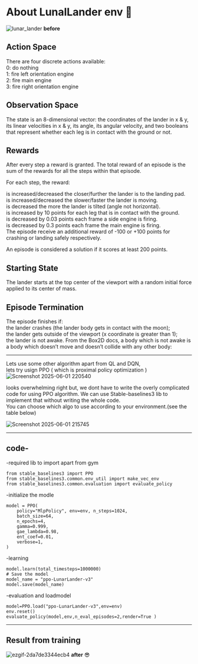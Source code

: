 # About LunalLander env 🚀
![lunar_lander](https://github.com/user-attachments/assets/89206e29-eee2-43ce-8245-c67d793d1515) **before**

## Action Space
There are four discrete actions available:  
0: do nothing  
1: fire left orientation engine  
2: fire main engine  
3: fire right orientation engine  

## Observation Space
The state is an 8-dimensional vector: the coordinates of the lander in x & y, its linear velocities in x & y, its angle, its angular velocity, and two booleans that represent whether each leg is in contact with the ground or not.

## Rewards
After every step a reward is granted. The total reward of an episode is the sum of the rewards for all the steps within that episode.  

For each step, the reward:  

is increased/decreased the closer/further the lander is to the landing pad.  
is increased/decreased the slower/faster the lander is moving.  
is decreased the more the lander is tilted (angle not horizontal).  
is increased by 10 points for each leg that is in contact with the ground.  
is decreased by 0.03 points each frame a side engine is firing.  
is decreased by 0.3 points each frame the main engine is firing.  
The episode receive an additional reward of -100 or +100 points for crashing or landing safely respectively.  

An episode is considered a solution if it scores at least 200 points.  

## Starting State  
The lander starts at the top center of the viewport with a random initial force applied to its center of mass.  

## Episode Termination   
The episode finishes if:  
the lander crashes (the lander body gets in contact with the moon);  
the lander gets outside of the viewport (x coordinate is greater than 1);  
the lander is not awake. From the Box2D docs, a body which is not awake is a body which doesn’t move and doesn’t collide with any other body:  

---
Lets use some other algorithm apart from QL and DQN,  
lets try usign PPO ( which is proximal policy optimization )
![Screenshot 2025-06-01 220540](https://github.com/user-attachments/assets/9b7683df-1acb-4ec1-a80e-34c3baa083e0)
 
looks overwhelming right but, we dont have to write the overly complicated code for using PPO algorithm. We can use Stable-baselines3 lib to implement that without writing the whole code.   
You can choose which algo to use according to your environment.(see the table below)

![Screenshot 2025-06-01 215745](https://github.com/user-attachments/assets/4f569aae-1ebb-461d-9d50-71af2a40984b)

---
## code-
-required lib to import apart from gym

    from stable_baselines3 import PPO
    from stable_baselines3.common.env_util import make_vec_env
    from stable_baselines3.common.evaluation import evaluate_policy


-initialize the modle

    model = PPO(
        policy="MlpPolicy", env=env, n_steps=1024,
        batch_size=64,
        n_epochs=4,
        gamma=0.999,
        gae_lambda=0.98,
        ent_coef=0.01,
        verbose=1,
    )
-learning 

    model.learn(total_timesteps=1000000)
    # Save the model
    model_name = "ppo-LunarLander-v3"
    model.save(model_name)
    
-evaluation and loadmodel

    model=PPO.load("ppo-LunarLander-v3",env=env)
    env.reset()
    evaluate_policy(model,env,n_eval_episodes=2,render=True )
---
## Result from training
![ezgif-2da7de3344ecb4](https://github.com/user-attachments/assets/985699a9-3b5b-4a26-ae3a-f9924540b9ec) **after** 😎




    


